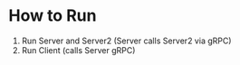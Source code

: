 # How to Run
1. Run Server and Server2 (Server calls Server2 via gRPC)
2. Run Client (calls Server gRPC)